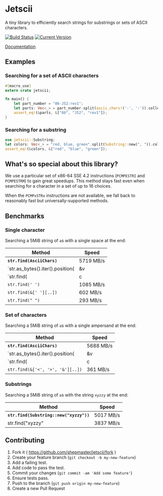 # Jetscii

A tiny library to efficiently search strings for substrings or sets of
ASCII characters.

[![Build Status](https://travis-ci.org/shepmaster/jetscii.svg)](https://travis-ci.org/shepmaster/jetscii) [![Current Version](http://meritbadge.herokuapp.com/jetscii)](https://crates.io/crates/jetscii)

[Documentation](https://shepmaster.github.io/jetscii/)

## Examples

### Searching for a set of ASCII characters

```rust
#[macro_use]
extern crate jetscii;

fn main() {
    let part_number = "86-J52:rev1";
    let parts: Vec<_> = part_number.split(ascii_chars!('-', ':')).collect();
    assert_eq!(&parts, &["86", "J52", "rev1"]);
}
```

### Searching for a substring

```rust
use jetscii::Substring;
let colors: Vec<_> = "red, blue, green".split(Substring::new(", ")).collect();
assert_eq!(&colors, &["red", "blue", "green"]);
```

## What's so special about this library?

We use a particular set of x86-64 SSE 4.2 instructions (`PCMPESTRI`
and `PCMPESTRM`) to gain great speedups. This method stays fast even
when searching for a character in a set of up to 16 choices.

When the `PCMPxSTRx` instructions are not available, we fall back to
reasonably fast but universally-supported methods.

## Benchmarks

### Single character

Searching a 5MiB string of `a`s with a single space at the end:

| Method                                           | Speed     |
|--------------------------------------------------|-----------|
| **`str.find(AsciiChars)`**                       | 5719 MB/s |
| `str.as_bytes().iter().position(|&v| v == b' ')` | 1620 MB/s |
| `str.find(|c| c == ' ')`                         | 1090 MB/s |
| `str.find(' ')`                                  | 1085 MB/s |
| `str.find(&[' '][..])`                           |  602 MB/s |
| `str.find(" ")`                                  |  293 MB/s |

### Set of characters

Searching a 5MiB string of `a`s with a single ampersand at the end:

| Method                                           | Speed     |
|--------------------------------------------------|-----------|
| **`str.find(AsciiChars)`**                       | 5688 MB/s |
| `str.as_bytes().iter().position(|&v| ...)`       | 1620 MB/s |
| `str.find(|c| ...)`                              | 1022 MB/s |
| `str.find(&['<', '>', '&'][..])`                 |  361 MB/s |

### Substrings

Searching a 5MiB string of `a`s with the string `xyzzy` at the end:

| Method                                           | Speed     |
|--------------------------------------------------|-----------|
| **`str.find(Substring::new("xyzzy"))`**          | 5017 MB/s |
| str.find("xyzzy"                                 | 3837 MB/s |

## Contributing

1. Fork it ( https://github.com/shepmaster/jetscii/fork )
2. Create your feature branch (`git checkout -b my-new-feature`)
3. Add a failing test.
4. Add code to pass the test.
5. Commit your changes (`git commit -am 'Add some feature'`)
6. Ensure tests pass.
7. Push to the branch (`git push origin my-new-feature`)
8. Create a new Pull Request

